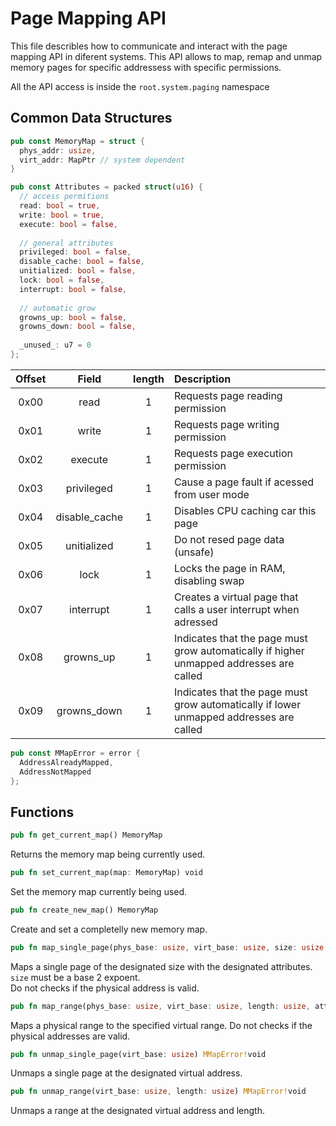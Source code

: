 # Page Mapping API

This file describles how to communicate and interact with the page mapping API in diferent systems.
This API allows to map, remap and unmap memory pages for specific addressess with specific permissions.

All the API access is inside the `root.system.paging` namespace


## Common Data Structures
```rust
pub const MemoryMap = struct {
  phys_addr: usize,
  virt_addr: MapPtr // system dependent
}
```

```rust
pub const Attributes = packed struct(u16) {
  // access permitions
  read: bool = true,
  write: bool = true,
  execute: bool = false,
  
  // general attributes
  privileged: bool = false,
  disable_cache: bool = false,
  unitialized: bool = false,
  lock: bool = false,
  interrupt: bool = false,
  
  // automatic grow
  growns_up: bool = false,
  growns_down: bool = false,
  
  _unused_: u7 = 0
};
```

| Offset | Field | length | Description |
|:------:|:-----:|:------:|:------------|
| 0x00   | read          | 1 | Requests page reading permission |
| 0x01   | write         | 1 | Requests page writing permission |
| 0x02   | execute       | 1 | Requests page execution permission |
| 0x03   | privileged    | 1 | Cause a page fault if acessed from user mode |
| 0x04   | disable_cache | 1 | Disables CPU caching car this page |
| 0x05   | unitialized   | 1 | Do not resed page data (unsafe) |
| 0x06   | lock          | 1 | Locks the page in RAM, disabling swap |
| 0x07   | interrupt     | 1 | Creates a virtual page that calls a user interrupt when adressed |
| 0x08   | growns_up     | 1 | Indicates that the page must grow automatically if higher unmapped addresses are called |
| 0x09   | growns_down   | 1 | Indicates that the page must grow automatically if lower unmapped addresses are called |

```rust
pub const MMapError = error {
  AddressAlreadyMapped,
  AddressNotMapped
};
```

## Functions

```rust
pub fn get_current_map() MemoryMap
```
Returns the memory map being currently used.

```rust
pub fn set_current_map(map: MemoryMap) void
```
Set the memory map currently being used.

```rust
pub fn create_new_map() MemoryMap
```
Create and set a completelly new memory map.


```rust
pub fn map_single_page(phys_base: usize, virt_base: usize, size: usize, attributes: Attributes) MMapError!void
```
Maps a single page of the designated size with the designated attributes. \
`size` must be a base 2 expoent. \
Do not checks if the physical address is valid.

```rust
pub fn map_range(phys_base: usize, virt_base: usize, length: usize, attributes: Attributes) MMapError!void
```
Maps a physical range to the specified virtual range.
Do not checks if the physical addresses are valid.

```rust
pub fn unmap_single_page(virt_base: usize) MMapError!void
```
Unmaps a single page at the designated virtual address.


```rust
pub fn unmap_range(virt_base: usize, length: usize) MMapError!void
```
Unmaps a range at the designated virtual address and length.
